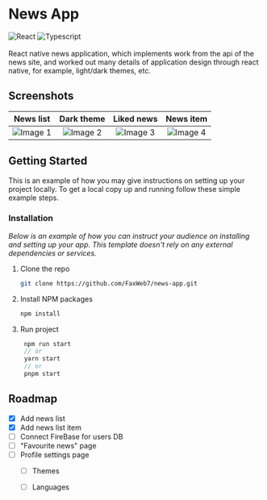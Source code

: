 # News App

<!-- ABOUT THE PROJECT -->



 ![React](https://img.shields.io/badge/react-%2320232a.svg?style=for-the-badge&logo=react&logoColor=%2361DAFB)   ![Typescript](https://img.shields.io/badge/TypeScript-007ACC?style=for-the-badge&logo=typescript&logoColor=white)                                                 <br />              
React native news application, which implements work from the api of the news site, and worked out many details of application design through react native, for example, light/dark themes, etc. 
                                                                            

                                                                                  
## **Screenshots**

|   News list	|   Dark theme	|   Liked news	|   News item
|:-:	|:-:	|:-:	|:-:
|  ![Image 1](https://i.ibb.co/99V5v8n/2023-03-25-00-22-41.png)	|   ![Image 2](https://i.ibb.co/x3LMhmw/2023-03-25-00-22-27.png)	|   ![Image 3](https://i.ibb.co/PmbJJNh/2023-03-24-22-47-16.png)	|   ![Image 4](https://i.ibb.co/qWXvpwk/2023-03-24-23-05-33.png)

<!-- GETTING STARTED -->
## Getting Started

This is an example of how you may give instructions on setting up your project locally.
To get a local copy up and running follow these simple example steps.

### Installation

_Below is an example of how you can instruct your audience on installing and setting up your app. This template doesn't rely on any external dependencies or services._

1. Clone the repo
   ```sh
   git clone https://github.com/FaxWeb7/news-app.git
   ```
2. Install NPM packages
   ```sh
   npm install
   ```
3. Run project
   ```js
    npm run start
    // or
    yarn start
    // or
    pnpm start
   ```


<!-- ROADMAP -->
## Roadmap

- [x] Add news list
- [x] Add news list item
- [ ] Connect FireBase for users DB
- [ ] "Favourite news" page
- [ ] Profile settings page
    - [ ] Themes
    - [ ] Languages


